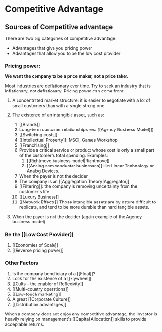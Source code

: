 # Competitive Advantage


## Sources of Competitive advantage

There are two big categories of competitive advantage:
- Advantages that give you pricing power
- Advantages that allow you to be the low cost provider

### Pricing power: 
**We want the company to be a price maker, not a price taker.**

Most industries are deflationary over time. Try to seek an industry that is inflationary, not deflationary. 
Pricing power can come from:
1. A concentrated market structure: it is easier to negotiate with a lot of small customers than with a single strong one
2. The existence of an intangible asset, such as:
	1. [[Brands]]
	2. Long-term customer relationships (ex: [[Agency Business Model]])
	3.  [[Switching costs]]
	4.  [[Intellectual Property]]: MSCI, Games Workshop
	5.  [[Franchising]]
	6.  Provide a critical service or product whose cost is only a small part of the customer's total spending. Examples:
		1. [[Rightmove business model|Rightmove]]
		2. [[Analog semiconductor businesses]] like Linear Technology or Analog Devices.
	7. When the payer is not the decider
	8. The company is an [[Aggregation Theory|Aggregator]]
	9. [[Filtering]]: the company is removing uncertainty from the customer's life
	10. [[Luxury Business]]
	11. [[Network Effects]]
		Those intangible assets are by nature difficult to replicate, and tend to be more durable than hard tangible assets.
		
3. When the payer is not the decider (again example of the Agency business model)


### Be the [[Low Cost Provider]]
1. [[Economies of Scale]]
2. [[Reverse pricing power]]



### Other Factors
1.  Is the company beneficiary of a [[Float]]?
2.  Look for the existence of a [[Flywheel]]
3.  [[Cults - the enabler of Reflexivity]]
4.  [[Multi-country operations]]
5.   [[Low-touch marketing]]
6.  A great [[Corporate Culture]]
7.  [[Distribution advantages]]


When a company does not enjoy any competitive advantage, the investor is heavily relying on management's [[Capital Allocation]] skills to provide acceptable returns.
		


